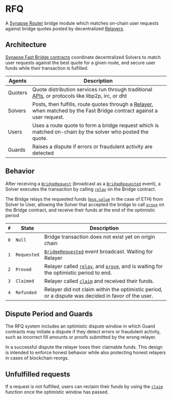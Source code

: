 # RFQ

A [Synapse Router](../Synapse-Router) bridge module which matches on-chain user requests against bridge quotes posted by decentralized [Relayers](#Relayer).

## Architecture

[Synapse Fast Bridge contracts](/docs/Contracts/RFQ) coordinate decentralized Solvers to match user requests against the best quote for a given route, and secure user funds while their transaction is fulfilled.

<!-- https://vercel-rfq-docs.vercel.app/contracts/FastBridge.sol/contract.FastBridge.html -->

| Agents  | Description |
|---------|-------------|
| Quoters | Quote distribution services run through traditional [APIs](API), or protocols like libp2p, irc, or dht
| Solvers | Posts, then fulfills, route quotes through a [Relayer](Relayer), when matched by the Fast Bridge contract against a user request.
| Users   | Uses a route quote to form a bridge request which is matched on-chain by the solver who posted the quote.
| Guards  | Raises a dispute if errors or fraudulent activity are detected

## Behavior

After receiving a [`BridgeRequest`](https://vercel-rfq-docs.vercel.app/contracts/interfaces/IFastBridge.sol/interface.IFastBridge.html#bridgeparams) (broadcast as a [`BridgeRequested`](https://vercel-rfq-docs.vercel.app/contracts/interfaces/IFastBridge.sol/interface.IFastBridge.html#bridgerequested) event), a Solver executes the transaction by calling [`relay`](https://vercel-rfq-docs.vercel.app/contracts/FastBridge.sol/contract.FastBridge.html#relay) on the Bridge contract.

The Bridge relays the requested funds ([`msg.value`](https://ethereum.stackexchange.com/questions/43362/what-is-msg-value) in the case of ETH) from Solver to User, allowing the Solver that accepted the bridge to call [`prove`](https://vercel-rfq-docs.vercel.app/contracts/FastBridge.sol/contract.FastBridge.html#prove) on the Bridge contract, and receive their funds at the end of the optimistic period

| `#` | State       | Description
|-----|-------------|-
| `0` | `Null`      | Bridge transaction does not exist yet on origin chain
| `1` | `Requested` | [`BridgeRequested`](https://vercel-rfq-docs.vercel.app/contracts/interfaces/IFastBridge.sol/interface.IFastBridge.html#bridgerequested) event broadcast. Waiting for Relayer
| `2` | `Proved`    | Relayer called [`relay`](https://vercel-rfq-docs.vercel.app/contracts/FastBridge.sol/contract.FastBridge.html#relay), and [`prove`](https://vercel-rfq-docs.vercel.app/contracts/FastBridge.sol/contract.FastBridge.html#prove), and is waiting for the optimistic period to end.
| `3` | `Claimed`   | Relayer called [`claim`](https://vercel-rfq-docs.vercel.app/contracts/FastBridge.sol/contract.FastBridge.html#claim) and received their funds.
| `4` | `Refunded`  | Relayer did not claim within the optimistic period, or a dispute was decided in favor of the user.

<!-- :::note Signing quotes

Solvers authenticate quotes by signing requests with their private key in accordance with [EIP-191](https://eips.ethereum.org/EIPS/eip-191). See the canonical implementation [here](https://github.com/synapsecns/sanguine/tree/master/services/rfq).

::: -->

<!-- RFQ consists of three components, with each of the two off-chain components being ran by different actors: -->

<!-- ### [API](API)

Off-chain service ran by Quoters. user-interfaces that allows market makers/solvers to post quotes on different bridge routes. Solvers that have registered with the FastBridge contract can sign messages that post quotes signifying at what price they are willing to bridge tokens on a certain route. -->

<!-- In the canonical implementation, users Solvers authenticated by signing requests with their private key in accordance with [EIP-191](https://eips.ethereum.org/EIPS/eip-191). The canonical implementation can be found [here](https://github.com/synapsecns/sanguine/tree/master/services/rfq). -->

<!-- ### Fast Bridge Contract

The fast bridge contract is the core of the RFQ protocol and what allows solvers  to fulfill requests from users. A user deposits their funds into the FastBridge contract along with the lowest price they are willing to accept for a given route (a price they get by reading quotes from the Quoter). -->

<!-- In the unlikely event no Solver is available to fulfill a users request, a user can permissionlessly  claim their funds back after waiting an optimistic period. -->

<!-- Contract code level documentation can be found [here](https://vercel-rfq-docs.vercel.app/contracts/FastBridge.sol/contract.FastBridge.html). -->

<!-- ### Relayer

The relayer is a service ran by the solvers. The relayer is responsible for posting quotes & fulfilling requests. While the relayer can be implemented in any way, the canonical implementation is a golang based relayer that provides a way to decide what chains/routes to quote on, how much to quote and which addresses not to relay for. -->

## Dispute Period and Guards

The RFQ system includes an optimistic dispute window in which Guard contracts may initiate a dispute if they detect errors or fraudulent activity, such as incorrect fill amounts or proofs submitted by the wrong relayer.

In a successful dispute the relayer loses their claimable funds. This design is intended to enforce honest behavior while also protecting honest relayers in cases of blockchain reorgs.

## Unfulfilled requests

If a request is not fulfilled, users can reclaim their funds by using the [`claim`](https://vercel-rfq-docs.vercel.app/contracts/FastBridge.sol/contract.FastBridge.html#claim) function once the optimistic window has passed.

